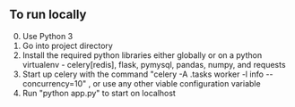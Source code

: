 ## To run locally
0. Use Python 3
1. Go into project directory
2. Install the required python libraries either globally or on a python virtualenv - celery[redis], flask, pymysql, pandas, numpy, and requests
3. Start up celery with the command "celery -A .tasks worker -l info --concurrency=10" , or use any other viable configuration variable
4. Run "python app.py" to start on localhost
